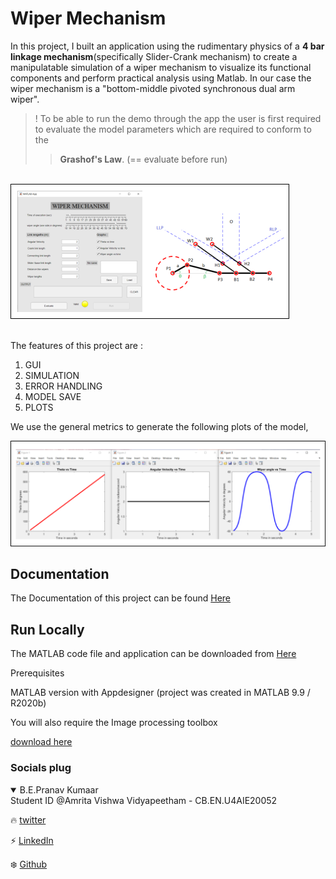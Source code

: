 
# Wiper Mechanism

In this project, I built an application using the rudimentary physics of a **4 bar linkage mechanism**(specifically Slider-Crank mechanism) to create a manipulatable simulation of a wiper mechanism to visualize its functional components and perform practical analysis using Matlab. In our case the wiper mechanism 
is a "bottom-middle pivoted synchronous dual arm wiper".


> ! To be able to run the demo through the app the user is first required to evaluate the model parameters which are required to conform to the 
>>**Grashof's Law**. (== evaluate before run)

\
![Demo](https://github.com/genpranav/Development-and-Analysis-of-4-Bar-Linkage-Based-Wiper-Mechanisms/blob/main/Images/Demo.png)

\
The features of this project are :
1. GUI
2. SIMULATION
3. ERROR HANDLING
4. MODEL SAVE
5. PLOTS

We use the general metrics to generate the following plots of the model,

![Analysis graphs](https://github.com/genpranav/Development-and-Analysis-of-4-Bar-Linkage-Based-Wiper-Mechanisms/blob/main/Images/Analysis%20Graphs.png)


## Documentation

The Documentation of this project can be found [Here](https://github.com/genpranav/Wiper-Mechanism/blob/main/Report.pdf)

  
## Run Locally



The MATLAB code file and application can be downloaded from [Here](https://github.com/genpranav/Wiper-Mechanism/blob/main/Wiper_Mechanism.mlapp)

Prerequisites

MATLAB version with Appdesigner (project was created in MATLAB 9.9 / R2020b)

You will also require the Image processing toolbox

[download here](https://in.mathworks.com/downloads/web_downloads/)

  
### Socials plug

<details open>
<summary>B.E.Pranav Kumaar</summary>
Student ID @Amrita Vishwa Vidyapeetham - CB.EN.U4AIE20052

:fire: [twitter](https://twitter.com/bepranavkumaar1)

:zap: [LinkedIn](https://www.linkedin.com/in/pranav-kumaar/)

:snowflake: [Github](https://github.com/genpranav)

</details>